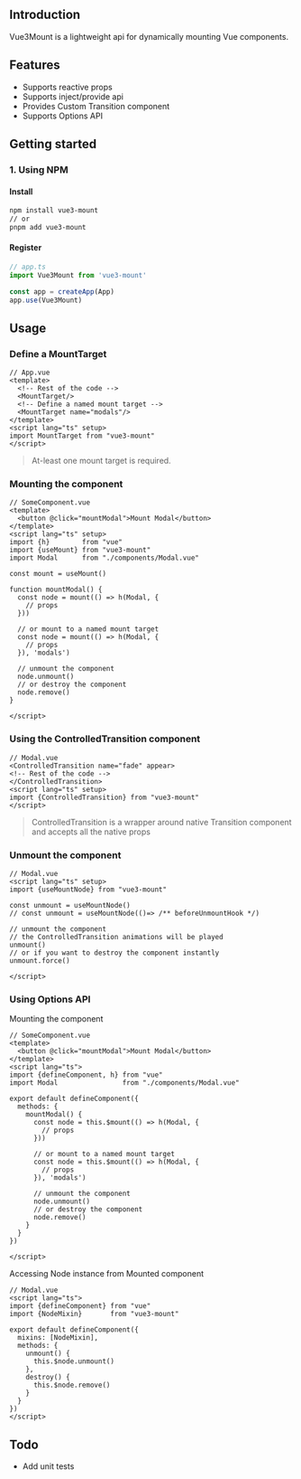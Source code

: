 ## Introduction

Vue3Mount is a lightweight api for dynamically mounting Vue components.

## Features

- Supports reactive props
- Supports inject/provide api
- Provides Custom Transition component
- Supports Options API

## Getting started

### 1. Using NPM

#### Install

```bash
npm install vue3-mount
// or
pnpm add vue3-mount
```

#### Register

```ts
// app.ts
import Vue3Mount from 'vue3-mount'

const app = createApp(App)
app.use(Vue3Mount)
```

## Usage

### Define a MountTarget

```vue
// App.vue
<template>
  <!-- Rest of the code -->
  <MountTarget/>
  <!-- Define a named mount target -->
  <MountTarget name="modals"/>
</template>
<script lang="ts" setup>
import MountTarget from "vue3-mount"
</script>
```

> At-least one mount target is required.

### Mounting the component

```vue
// SomeComponent.vue
<template>
  <button @click="mountModal">Mount Modal</button>
</template>
<script lang="ts" setup>
import {h}        from "vue"
import {useMount} from "vue3-mount"
import Modal      from "./components/Modal.vue"

const mount = useMount()

function mountModal() {
  const node = mount(() => h(Modal, {
    // props
  }))

  // or mount to a named mount target
  const node = mount(() => h(Modal, {
    // props
  }), 'modals')

  // unmount the component
  node.unmount()
  // or destroy the component
  node.remove()
}

</script>
```

### Using the ControlledTransition component

```vue
// Modal.vue
<ControlledTransition name="fade" appear>
<!-- Rest of the code -->
</ControlledTransition>
<script lang="ts" setup>
import {ControlledTransition} from "vue3-mount"
</script>
```

> ControlledTransition is a wrapper around native Transition component and accepts all the native props

### Unmount the component

```vue
// Modal.vue
<script lang="ts" setup>
import {useMountNode} from "vue3-mount"

const unmount = useMountNode()
// const unmount = useMountNode(()=> /** beforeUnmountHook */)

// unmount the component
// the ControlledTransition animations will be played
unmount()
// or if you want to destroy the component instantly
unmount.force()

</script>
```

### Using Options API

Mounting the component

```vue
// SomeComponent.vue
<template>
  <button @click="mountModal">Mount Modal</button>
</template>
<script lang="ts">
import {defineComponent, h} from "vue"
import Modal                from "./components/Modal.vue"

export default defineComponent({
  methods: {
    mountModal() {
      const node = this.$mount(() => h(Modal, {
        // props
      }))

      // or mount to a named mount target
      const node = this.$mount(() => h(Modal, {
        // props
      }), 'modals')

      // unmount the component
      node.unmount()
      // or destroy the component
      node.remove()
    }
  }
})

</script>
```

Accessing Node instance from Mounted component

```vue
// Modal.vue
<script lang="ts">
import {defineComponent} from "vue"
import {NodeMixin}       from "vue3-mount"

export default defineComponent({
  mixins: [NodeMixin],
  methods: {
    unmount() {
      this.$node.unmount()
    },
    destroy() {
      this.$node.remove()
    }
  }
})
</script>
```

## Todo

- Add unit tests
